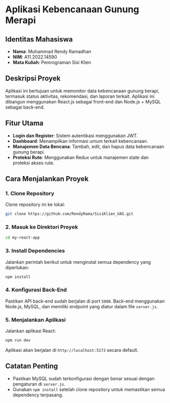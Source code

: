 # Aplikasi Kebencanaan Gunung Merapi

## Identitas Mahasiswa
- **Nama**: Muhammad Rendy Ramadhan
- **NIM**: A11.2022.14590
- **Mata Kuliah**: Pemrograman Sisi Klien

## Deskripsi Proyek
Aplikasi ini bertujuan untuk memonitor data kebencanaan gunung berapi, termasuk status aktivitas, rekomendasi, dan laporan terkait. Aplikasi ini dibangun menggunakan React.js sebagai front-end dan Node.js + MySQL sebagai back-end.

## Fitur Utama
- **Login dan Register**: Sistem autentikasi menggunakan JWT.
- **Dashboard**: Menampilkan informasi umum terkait kebencanaan.
- **Manajemen Data Bencana**: Tambah, edit, dan hapus data kebencanaan gunung berapi.
- **Proteksi Rute**: Menggunakan Redux untuk manajemen state dan proteksi akses rute.

## Cara Menjalankan Proyek

### 1. Clone Repository
Clone repository ini ke lokal:
```bash
git clone https://github.com/RendyRama/SisiKlien_UAS.git
```

### 2. Masuk ke Direktori Proyek
```bash
cd my-react-app
```

### 3. Install Dependencies
Jalankan perintah berikut untuk menginstal semua dependency yang diperlukan:
```bash
npm install
```

### 4. Konfigurasi Back-End
Pastikan API back-end sudah berjalan di port `5000`. Back-end menggunakan Node.js, MySQL, dan memiliki endpoint yang diatur dalam file `server.js`.

### 5. Menjalankan Aplikasi
Jalankan aplikasi React:
```bash
npm run dev
```
Aplikasi akan berjalan di `http://localhost:5173` secara default.

## Catatan Penting
- Pastikan MySQL sudah terkonfigurasi dengan benar sesuai dengan pengaturan di `server.js`.
- Gunakan `npm install` setelah clone repository untuk memastikan semua dependency terpasang.

